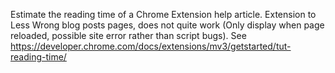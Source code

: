 Estimate the reading time of a Chrome Extension help article.
Extension to Less Wrong blog posts pages, does not quite work (Only display when page reloaded, possible site error rather than script bugs).
See https://developer.chrome.com/docs/extensions/mv3/getstarted/tut-reading-time/